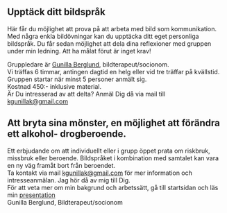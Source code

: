 ## Upptäck ditt bildspråk

Här får du möjlighet att prova på att arbeta med bild som kommunikation. Med några enkla bildövningar kan du upptäcka ditt eget personliga bildspråk. Du får sedan möjlighet att dela dina reflexioner med gruppen under min ledning. Att ha målat förut är inget krav!  

Gruppledare är [Gunilla Berglund](members.html#gunilla), bildterapeut/socionom.  
Vi träffas 6 timmar, antingen dagtid en helg eller vid tre träffar på kvällstid. Gruppen startar när minst 5 personer anmält sig.  
Kostnad 450:- inklusive material.  
Är Du intresserad av att delta? Anmäl Dig då via mail till [kgunillak@gmail.com](mailto:kgunillak@gmail.com)

## Att bryta sina mönster, en möjlighet att förändra ett alkohol- drogberoende.

Ett erbjudande om att individuellt eller i grupp öppet prata om riskbruk, missbruk eller beroende. Bildspråket i kombination med samtalet kan vara en ny väg framåt bort från beroendet.  
Ta kontakt via mail [kgunillak@gmail.com](mailto:kgunillak@gmail.com) för mer information och intresseanmälan. Jag hör då av mig till Dig.  
För att veta mer om min bakgrund och arbetssätt, gå till startsidan och läs min [presentation](members.html#gunilla)  
Gunilla Berglund, Bildterapeut/socionom